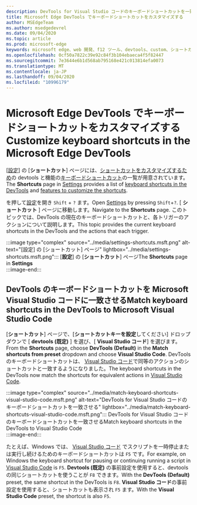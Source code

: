```yaml
---
description: DevTools for Visual Studio コードのキーボードショートカットを一致させる
title: Microsoft Edge DevTools でキーボードショートカットをカスタマイズする
author: MSEdgeTeam
ms.author: msedgedevrel
ms.date: 09/04/2020
ms.topic: article
ms.prod: microsoft-edge
keywords: microsoft edge、web 開発、f12 ツール、devtools、custom、ショートカット、キーボード、visual studio コード
ms.openlocfilehash: 0cf50a7822c39e92c84f3b104ebaeca4f5f82447
ms.sourcegitcommit: 7e3644e6b1d568ab795168e421c013814efa0073
ms.translationtype: MT
ms.contentlocale: ja-JP
ms.lasthandoff: 09/04/2020
ms.locfileid: "10996179"
---
```

# <span data-ttu-id="2c267-104">Microsoft Edge DevTools でキーボードショートカットをカスタマイズする</span><span class="sxs-lookup"><span data-stu-id="2c267-104">Customize keyboard shortcuts in the Microsoft Edge DevTools</span></span>

<span data-ttu-id="2c267-105">[[設定][DevToolsCustomizeSettings]] の [**ショートカット**] ページには、[ショートカットをカスタマイズするため](#match-keyboard-shortcuts-in-the-devtools-to-microsoft-visual-studio-code)の devtools と機能の[キーボードショートカット][DevToolsShortcuts]の一覧が用意されています。</span><span class="sxs-lookup"><span data-stu-id="2c267-105">The **Shortcuts** page in [Settings][DevToolsCustomizeSettings] provides a list of [keyboard shortcuts in the DevTools][DevToolsShortcuts] and [features to customize the shortcuts](#match-keyboard-shortcuts-in-the-devtools-to-microsoft-visual-studio-code).</span></span>  

<span data-ttu-id="2c267-106">を押して[設定][DevToolsCustomizeSettings]を開き `Shift` + `?` ます。</span><span class="sxs-lookup"><span data-stu-id="2c267-106">Open [Settings][DevToolsCustomizeSettings] by pressing `Shift`+`?`.</span></span>  <span data-ttu-id="2c267-107">[ **ショートカット** ] ページに移動します。</span><span class="sxs-lookup"><span data-stu-id="2c267-107">Navigate to the **Shortcuts** page.</span></span>  <span data-ttu-id="2c267-108">このトピックでは、DevTools の現在のキーボードショートカットと、各トリガーのアクションについて説明します。</span><span class="sxs-lookup"><span data-stu-id="2c267-108">This topic provides the current keyboard shortcuts in the DevTools and the actions that each trigger.</span></span>  

:::image type="complex" source="../media/settings-shortcuts.msft.png" alt-text="[設定] の [ショートカット] ページ" lightbox="../media/settings-shortcuts.msft.png":::
   <span data-ttu-id="2c267-110">[**設定**] の [**ショートカット**] ページ</span><span class="sxs-lookup"><span data-stu-id="2c267-110">The **Shortcuts** page in **Settings**</span></span>  
:::image-end:::  

## <span data-ttu-id="2c267-111">DevTools のキーボードショートカットを Microsoft Visual Studio コードに一致させる</span><span class="sxs-lookup"><span data-stu-id="2c267-111">Match keyboard shortcuts in the DevTools to Microsoft Visual Studio Code</span></span>

<span data-ttu-id="2c267-112">[**ショートカット**] ページで、[**ショートカットキーを設定**してください] ドロップダウンで [ **devtools (既定)** ] を選び、[ **Visual Studio コード**] を選びます。</span><span class="sxs-lookup"><span data-stu-id="2c267-112">From the **Shortcuts** page, choose **DevTools (Default)** in the **Match shortcuts from preset** dropdown and choose **Visual Studio Code**.</span></span>  <span data-ttu-id="2c267-113">DevTools のキーボードショートカットは、 [Visual Studio コード][VisualStudioCode]で同等のアクションのショートカットと一致するようになりました。</span><span class="sxs-lookup"><span data-stu-id="2c267-113">The keyboard shortcuts in the DevTools now match the shortcuts for equivalent actions in [Visual Studio Code][VisualStudioCode].</span></span>  

:::image type="complex" source="../media/match-keyboard-shortcuts-visual-studio-code.msft.png" alt-text="DevTools for Visual Studio コードのキーボードショートカットを一致させる" lightbox="../media/match-keyboard-shortcuts-visual-studio-code.msft.png":::
   <span data-ttu-id="2c267-115">DevTools for Visual Studio コードのキーボードショートカットを一致させる</span><span class="sxs-lookup"><span data-stu-id="2c267-115">Match keyboard shortcuts in the DevTools to Visual Studio Code</span></span>  
:::image-end:::  

<span data-ttu-id="2c267-116">たとえば、Windows では、 [Visual Studio コード][VisualStudioCodeShortcutsKeyboardWindows] でスクリプトを一時停止または実行し続けるためのキーボードショートカットは `F5` です。</span><span class="sxs-lookup"><span data-stu-id="2c267-116">For example, on Windows the keyboard shortcut for pausing or continuing running a script in [Visual Studio Code][VisualStudioCodeShortcutsKeyboardWindows] is `F5`.</span></span>  <span data-ttu-id="2c267-117">**Devtools (既定)** の事前設定を使用すると、devtools の同じショートカットを使うことが `F8` できます。</span><span class="sxs-lookup"><span data-stu-id="2c267-117">With the **DevTools (Default)** preset, the same shortcut in the DevTools is `F8`.</span></span>  <span data-ttu-id="2c267-118">**Visual Studio コード**の事前設定を使用すると、ショートカットも表示され `F5` ます。</span><span class="sxs-lookup"><span data-stu-id="2c267-118">With the **Visual Studio Code** preset, the shortcut is also `F5`.</span></span>  

<!-- ## Edit shortcuts for any action in the DevTools -->

<!-- links -->  

[DevToolsCustomizeSettings]: ./index.md#settings "設定-Microsoft Edge DevTools のカスタマイズ |Microsoft ドキュメント"  
[DevToolsShortcuts]: ../shortcuts.md "Microsoft Edge DevTools のキーボードショートカット |Microsoft ドキュメント"  
[VisualStudioCode]: https://code.visualstudio.com "Microsoft Visual Studio コード"  
[VisualStudioCodeShortcutsKeyboardWindows]: https://code.visualstudio.com/shortcuts/keyboard-shortcuts-windows.pdf "Visual Studio のコードのキーボードショートカット (Windows |) |Microsoft Visual Studio コード"  
